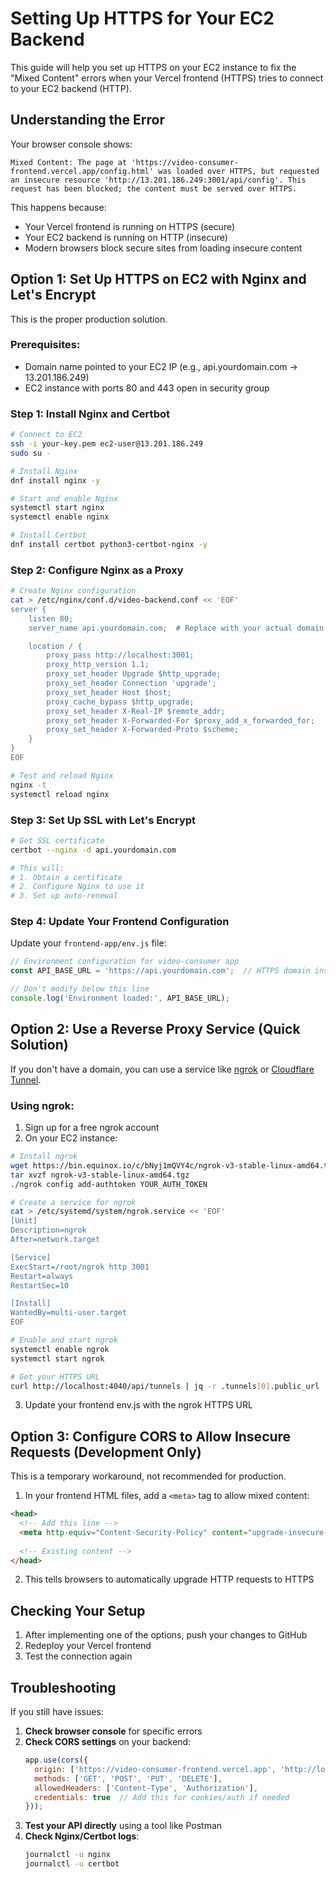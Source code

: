 # Setting Up HTTPS for Your EC2 Backend

This guide will help you set up HTTPS on your EC2 instance to fix the "Mixed Content" errors when your Vercel frontend (HTTPS) tries to connect to your EC2 backend (HTTP).

## Understanding the Error

Your browser console shows:
```
Mixed Content: The page at 'https://video-consumer-frontend.vercel.app/config.html' was loaded over HTTPS, but requested an insecure resource 'http://13.201.186.249:3001/api/config'. This request has been blocked; the content must be served over HTTPS.
```

This happens because:
- Your Vercel frontend is running on HTTPS (secure)
- Your EC2 backend is running on HTTP (insecure)
- Modern browsers block secure sites from loading insecure content

## Option 1: Set Up HTTPS on EC2 with Nginx and Let's Encrypt

This is the proper production solution.

### Prerequisites:
- Domain name pointed to your EC2 IP (e.g., api.yourdomain.com → 13.201.186.249)
- EC2 instance with ports 80 and 443 open in security group

### Step 1: Install Nginx and Certbot

```bash
# Connect to EC2
ssh -i your-key.pem ec2-user@13.201.186.249
sudo su -

# Install Nginx
dnf install nginx -y

# Start and enable Nginx
systemctl start nginx
systemctl enable nginx

# Install Certbot
dnf install certbot python3-certbot-nginx -y
```

### Step 2: Configure Nginx as a Proxy

```bash
# Create Nginx configuration
cat > /etc/nginx/conf.d/video-backend.conf << 'EOF'
server {
    listen 80;
    server_name api.yourdomain.com;  # Replace with your actual domain

    location / {
        proxy_pass http://localhost:3001;
        proxy_http_version 1.1;
        proxy_set_header Upgrade $http_upgrade;
        proxy_set_header Connection 'upgrade';
        proxy_set_header Host $host;
        proxy_cache_bypass $http_upgrade;
        proxy_set_header X-Real-IP $remote_addr;
        proxy_set_header X-Forwarded-For $proxy_add_x_forwarded_for;
        proxy_set_header X-Forwarded-Proto $scheme;
    }
}
EOF

# Test and reload Nginx
nginx -t
systemctl reload nginx
```

### Step 3: Set Up SSL with Let's Encrypt

```bash
# Get SSL certificate
certbot --nginx -d api.yourdomain.com

# This will:
# 1. Obtain a certificate
# 2. Configure Nginx to use it
# 3. Set up auto-renewal
```

### Step 4: Update Your Frontend Configuration

Update your `frontend-app/env.js` file:

```javascript
// Environment configuration for video-consumer app
const API_BASE_URL = 'https://api.yourdomain.com';  // HTTPS domain instead of IP

// Don't modify below this line
console.log('Environment loaded:', API_BASE_URL);
```

## Option 2: Use a Reverse Proxy Service (Quick Solution)

If you don't have a domain, you can use a service like [ngrok](https://ngrok.com/) or [Cloudflare Tunnel](https://www.cloudflare.com/products/tunnel/).

### Using ngrok:

1. Sign up for a free ngrok account
2. On your EC2 instance:

```bash
# Install ngrok
wget https://bin.equinox.io/c/bNyj1mQVY4c/ngrok-v3-stable-linux-amd64.tgz
tar xvzf ngrok-v3-stable-linux-amd64.tgz
./ngrok config add-authtoken YOUR_AUTH_TOKEN

# Create a service for ngrok
cat > /etc/systemd/system/ngrok.service << 'EOF'
[Unit]
Description=ngrok
After=network.target

[Service]
ExecStart=/root/ngrok http 3001
Restart=always
RestartSec=10

[Install]
WantedBy=multi-user.target
EOF

# Enable and start ngrok
systemctl enable ngrok
systemctl start ngrok

# Get your HTTPS URL
curl http://localhost:4040/api/tunnels | jq -r .tunnels[0].public_url
```

3. Update your frontend env.js with the ngrok HTTPS URL

## Option 3: Configure CORS to Allow Insecure Requests (Development Only)

This is a temporary workaround, not recommended for production.

1. In your frontend HTML files, add a `<meta>` tag to allow mixed content:

```html
<head>
  <!-- Add this line -->
  <meta http-equiv="Content-Security-Policy" content="upgrade-insecure-requests">
  
  <!-- Existing content -->
</head>
```

2. This tells browsers to automatically upgrade HTTP requests to HTTPS

## Checking Your Setup

1. After implementing one of the options, push your changes to GitHub
2. Redeploy your Vercel frontend
3. Test the connection again

## Troubleshooting

If you still have issues:

1. **Check browser console** for specific errors
2. **Check CORS settings** on your backend:
   ```javascript
   app.use(cors({
     origin: ['https://video-consumer-frontend.vercel.app', 'http://localhost:3000'],
     methods: ['GET', 'POST', 'PUT', 'DELETE'],
     allowedHeaders: ['Content-Type', 'Authorization'],
     credentials: true  // Add this for cookies/auth if needed
   }));
   ```
3. **Test your API directly** using a tool like Postman
4. **Check Nginx/Certbot logs**:
   ```bash
   journalctl -u nginx
   journalctl -u certbot
   ``` 